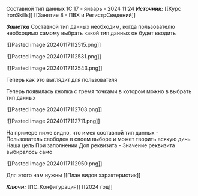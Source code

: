 
Составной тип данных 1С
 17 - январь - 2024  11:24 
***Источник:***  [[Курс IronSkills]] [[Занятие 8 - ПВХ и РегистрСведений]]

***Заметка*** 
Составной тип данных необходим, когда пользователю необходимо самому выбрать какой тип данных он будет вводить

![[Pasted image 20240117112515.png]]

![[Pasted image 20240117112531.png]]

![[Pasted image 20240117112543.png]]

Теперь как это выглядит для пользователя

Теперь появилась кнопка с тремя точками в котором можно в выбрать тип данных

![[Pasted image 20240117112703.png]]

![[Pasted image 20240117112711.png]]

На примере ниже видно, что имея составной тип данных - Пользователь свободен в своем выборе и может творить всякую дичь
Наша цель При заполнении Доп реквизита - Значение реквизита выбиралось само

![[Pasted image 20240117112950.png]]

Для этого нам нужны [[План видов характеристик]]

***Ключи:*** [[1С_Конфигурация]] [[2024 год]]